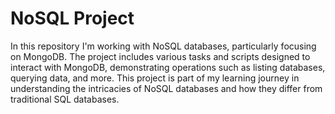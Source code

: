 # NoSQL Project

In this repository I'm working with NoSQL databases, particularly focusing on MongoDB. The project includes various tasks and scripts designed to interact with MongoDB, demonstrating operations such as listing databases, querying data, and more. This project is part of my learning journey in understanding the intricacies of NoSQL databases and how they differ from traditional SQL databases.
